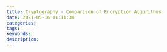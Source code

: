 ```yaml
---
title: Cryptography - Comparison of Encryption Algorithms
date: 2021-05-16 11:11:34
categories:
tags:
keywords:
description:
---
```

##

##

##

